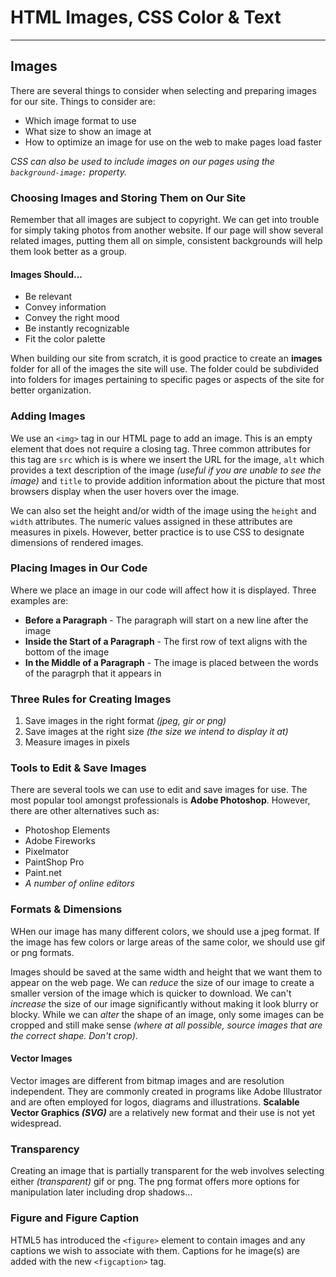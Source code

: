 # HTML Images, CSS Color & Text
---
## Images
There are several things to consider when selecting and preparing images for our site. Things to consider are:
- Which image format to use
- What size to show an image at
- How to optimize an image for use on the web to make pages load faster

*CSS can also be used to include images on our pages using the `background-image:` property.*

### Choosing Images and Storing Them on Our Site

Remember that all images are subject to copyright. We can get into trouble for simply taking photos from another website. If our page will show several related images, putting them all on simple, consistent backgrounds will help them look better as a group.

#### Images Should...
- Be relevant
- Convey information
- Convey the right mood
- Be instantly recognizable
- Fit the color palette

When building our site from scratch, it is good practice to create an **images** folder for all of the images the site will use. The folder could be subdivided into folders for images pertaining to specific pages or aspects of the site for better organization.

### Adding Images
We use an `<img>` tag in our HTML page to add an image. This is an empty element that does not require a closing tag. Three common attributes for this tag are `src` which is is where we insert the URL for the image, `alt` which provides a text description of the image *(useful if you are unable to see the image)* and `title` to provide addition information about the picture that most browsers display when the user hovers over the image.

We can also set the height and/or width of the image using the `height` and `width` attributes. The numeric values assigned in these attributes are measures in pixels. However, better practice is to use CSS to designate dimensions of rendered images.

### Placing Images in Our Code
Where we place an image in our code will affect how it is displayed. Three examples are:
- **Before a Paragraph** - The paragraph will start on a new line after the image
- **Inside the Start of a Paragraph** - The first row of text aligns with the bottom of the image
- **In the Middle of a Paragraph** - The image is placed between the words of the paragrph that it appears in

### Three Rules for Creating Images
1. Save images in the right format *(jpeg, gir or png)*
1. Save images at the right size *(the size we intend to display it at)*
1. Measure images in pixels

### Tools to Edit & Save Images
There are several tools we can use to edit and save images for use. The most popular tool amongst professionals is **Adobe Photoshop**. However, there are other alternatives such as:
- Photoshop Elements
- Adobe Fireworks
- Pixelmator
- PaintShop Pro
- Paint.net
- *A number of online editors*

### Formats & Dimensions
WHen our image has many different colors, we should use a jpeg format. If the image has few colors or large areas of the same color, we should use gif or png formats.

Images should be saved at the same width and height that we want them to appear on the web page. We can *reduce* the size of our image to create a smaller version of the image which is quicker to download. We can't *increase* the size of our image significantly without making it look blurry or blocky. While we can *alter* the shape of an image, only some images can be cropped and still make sense *(where at all possible, source images that are the correct shape. Don't crop)*.

#### Vector Images

Vector images are different from bitmap images and are resolution independent. They are commonly created in programs like Adobe Illustrator and are often employed for logos, diagrams and illustrations. **Scalable Vector Graphics *(SVG)*** are a relatively new format and their use is not yet widespread.

### Transparency
Creating an image that is partially transparent for the web involves selecting either *(transparent)* gif or png. The png format offers more options for manipulation later including drop shadows...

### Figure and Figure Caption
HTML5 has introduced the `<figure>` element to contain images and any captions we wish to associate with them. Captions for he image(s) are added with the new `<figcaption>` tag.


